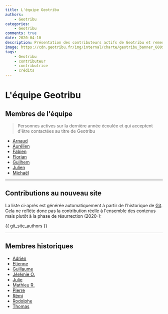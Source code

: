 ```yaml
---
title: L'équipe Geotribu
authors:
    - Geotribu
categories:
    - Geotribu
comments: true
date: 2020-04-10
description: Présentation des contributeurs actifs de Geotribu et remerciements aux personnes et projets libres qui rendent l'aventure possible.
image: https://cdn.geotribu.fr/img/internal/charte/geotribu_banner_600x300.png
tags:
    - Geotribu
    - contributeur
    - contributrice
    - crédits
---
```


# L'équipe Geotribu

## Membres de l'équipe

> Personnes actives sur la dernière année écoulée et qui acceptent d'être contactées au titre de Geotribu

- [Arnaud](./arnaud-vandecasteele.md)
- [Aurélien](./aurelien-chaumet.md)
- [Fabien](./fabien-goblet.md)
- [Florian](./florian-boret.md)
- [Guilhem](./guilhem-allaman.md)
- [Julien](./julien-moura.md)
- [Michaël](./michael-galien.md)

----

## Contributions au nouveau site

La liste ci-après est générée automatiquement à partir de l'historique de [Git](https://fr.wikipedia.org/wiki/Git). Cela ne reflète donc pas la contribution réelle à l'ensemble des contenus mais plutôt à la phase de résurrection (2020-):

{{ git_site_authors }}

----

## Membres historiques

- [Adrien](./adrien-van-hamme.md)
- [Etienne](./etienne-delay.md)
- [Guillaume](./guillaume-de-boyer.md)
- [Jérémie O.](./jeremie-ory.md)
- [Julie](./julie-pierson.md)
- [Mathieu R.](./mathieu-rajerison.md)
- [Pierre](./pierre-vernier.md)
- [Rémi](./remi-bovard.md)
- [Rodolphe](./rodolphe-quiedeville.md)
- [Thomas](./thomas-gratier.md)
